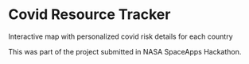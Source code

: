 # Covid Resource Tracker
Interactive map with personalized covid risk details for each country

This was part of the project submitted in NASA SpaceApps Hackathon.
